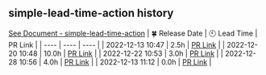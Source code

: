 ## simple-lead-time-action history
[See Document - simple-lead-time-action](https://github.com/marketplace/actions/simple-lead-time-action)
| :four_leaf_clover: Release Date | :clock10: Lead Time | PR Link |
| ---- | ---- | ---- |
| 2022-12-13 10:47 | 2.5h | [PR Link](https://github.com/d-kanai/simple-lead-time-action/pull/7) |
| 2022-12-20 10:48 | 10.0h | [PR Link](https://github.com/d-kanai/simple-lead-time-action/pull/7) |
| 2022-12-22 10:53 | 3.0h | [PR Link](https://github.com/d-kanai/simple-lead-time-action/pull/7) |
| 2022-12-28 10:56 | 4.0h | [PR Link](https://github.com/d-kanai/simple-lead-time-action/pull/8) |
| 2022-12-13 11:12 | 0.0h | [PR Link](https://github.com/d-kanai/simple-lead-time-action/pull/10) |

